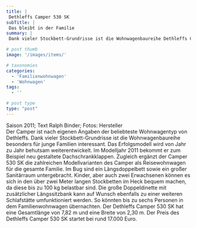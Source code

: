 ```yaml
---
title: |
 Dethleffs Camper 530 SK
subTitle: |
 Das bleibt in der Familie
summary: |
 Dank vieler Stockbett-Grundrisse ist die Wohnwagenbaureihe Dethleffs Camper besonders für junge Familien interessant. Im Modelljahr 2011 ergänzt der Camper 530 SK die zahlreichen Modellvarianten. Im Bug sind ein Längsdoppelbett sowie ein großer Sanitärraum untergebracht. Der Preis des Dethleffs Camper 530 SK startet bei rund 17.000 Euro.

# post thumb
image: '/images/items/'

# taxonomies
categories: 
  - 'Familienwohnwagen'
  - 'Wohnwagen'
tags:
  - ''

# post type
type: "post"
---
```


Saison 2011; Text Ralph Binder; Fotos: Hersteller  
Der Camper ist nach eigenen Angaben der beliebteste Wohnwagentyp von Dethleffs. Dank vieler Stockbett-Grundrisse ist die Wohnwagenbaureihe besonders für junge Familien interessant. Das Erfolgsmodell wird von Jahr zu Jahr behutsam weiterentwickelt. Im Modelljahr 2011 bekommt er zum Beispiel neu gestaltete Dachschrankklappen. Zugleich ergänzt der Camper 530 SK die zahlreichen Modellvarianten des Camper als Reisewohnwagen für die gesamte Familie. Im Bug sind ein Längsdoppelbett sowie ein großer Sanitärraum untergebracht. Kinder, aber auch zwei Erwachsenen können es sich in den über zwei Meter langen Stockbetten im Heck bequem machen, da diese bis zu 100 kg belastbar sind. Die große Doppeldinette mit zusätzlicher Längssitzbank kann auf Wunsch ebenfalls zu einer weiteren Schlafstätte umfunktioniert werden. So könnten bis zu sechs Personen in dem Familienwohnwagen übernachten. Der Dethleffs Camper 530 SK hat eine Gesamtlänge von 7,82 m und eine Breite von 2,30 m. Der Preis des Dethleffs Camper 530 SK startet bei rund 17.000 Euro.